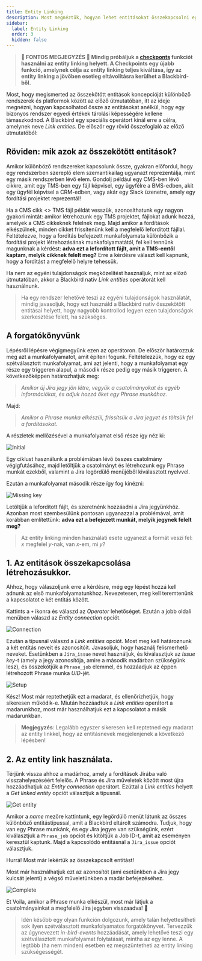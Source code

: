 ```yaml
---
title: Entity Linking
description: Most megnéztük, hogyan lehet entitásokat összekapcsolni egy rendszer képességeivel, lássuk, hogyan építhetünk több madarat átfogó munkafolyamatokat entity linking segítségével.
sidebar:
  label: Entity Linking
  order: 3
  hidden: false
---
```


> **🚨 FONTOS MEGJEGYZÉS 🚨 Mindig próbáljuk a [checkponts](/blackbird-docs/concepts/checkpoints/) funkciót használni az entity linking helyett. A Checkpoints egy újabb funkció, amelynek célja az entity linking teljes kiváltása, így az entity linking a jövőben esetleg eltávolításra kerülhet a Blackbird-ből.** 

Most, hogy megismerted az összekötött entitások koncepcióját különböző rendszerek és platformok között az előző útmutatóban, itt az ideje megnézni, hogyan kapcsolhatod össze az entitásokat anélkül, hogy egy bizonyos rendszer egyedi értékek tárolási képességére kellene támaszkodnod. A Blackbird egy speciális operátort kínál erre a célra, amelynek neve _Link entities_. De először egy rövid összefoglaló az előző útmutatóból:

## Röviden: mik azok az összekötött entitások?

Amikor különböző rendszereket kapcsolunk össze, gyakran előfordul, hogy egy rendszerben szereplő elem szemantikailag ugyanazt reprezentálja, mint egy másik rendszerben lévő elem. Gondolj például egy CMS-ben lévő cikkre, amit egy TMS-ben egy fájl képvisel, egy ügyfélre a BMS-edben, akit egy ügyfél képvisel a CRM-edben, vagy akár egy Slack üzenetre, amely egy fordítási projektet reprezentál!

Ha a CMS cikk <> TMS fájl példát vesszük, azonosíthatunk egy nagyon gyakori mintát: amikor létrehozunk egy TMS projektet, fájlokat adunk hozzá, amelyek a CMS cikkeknek felelnek meg. Majd amikor a fordítások elkészülnek, minden cikket frissítenünk kell a megfelelő lefordított fájllal. Feltételezve, hogy a fordítás befejezett munkafolyamata különbözik a fordítási projekt létrehozásának munkafolyamatától, fel kell tennünk magunknak a kérdést: **adva ezt a lefordított fájlt, amit a TMS-emtől kaptam, melyik cikknek felelt meg?** Erre a kérdésre választ kell kapnunk, hogy a fordítást a megfelelő helyre tehessük.

Ha nem az egyéni tulajdonságok megközelítést használjuk, mint az előző útmutatóban, akkor a Blackbird natív _Link entities_ operátorát kell használnunk.

> Ha egy rendszer lehetővé teszi az egyéni tulajdonságok használatát, mindig javasoljuk, hogy ezt használd a Blackbird natív összekötött entitásai helyett, hogy nagyobb kontrollod legyen ezen tulajdonságok szerkesztése felett, ha szükséges.

## A forgatókönyvünk

Lépésről lépésre végigmegyünk ezen az operátoron. De először határozzuk meg azt a munkafolyamatot, amit építeni fogunk. Feltételezzük, hogy ez egy szétválasztott munkafolyamat, ami azt jelenti, hogy a munkafolyamat egy része egy triggeren alapul, a második része pedig egy másik triggeren. A következőképpen határozhatjuk meg:

> _Amikor új Jira jegy jön létre, vegyük a csatolmányokat és egyéb információkat, és adjuk hozzá őket egy Phrase munkához._

Majd:

> _Amikor a Phrase munka elkészül, frissítsük a Jira jegyet és töltsük fel a fordításokat._

A részletek mellőzésével a munkafolyamat első része így néz ki:

![Initial](../../../../assets/guides/linking/initial.png)

Egy ciklust használunk a problémában lévő összes csatolmány végigfutásához, majd letöltjük a csatolmányt és létrehozunk egy Phrase munkát ezekből, valamint a Jira legördülő menüjéből kiválasztott nyelvvel.

Ezután a munkafolyamat második része így fog kinézni:

![Missing key](../../../../assets/guides/linking/missing-key.png)

Letöltjük a lefordított fájlt, és szeretnénk hozzáadni a Jira jegyünkhöz. Azonban most szembesülünk pontosan ugyanazzal a problémával, amit korábban említettünk: **adva ezt a befejezett munkát, melyik jegynek felelt meg?**

> Az entity linking minden használati esete ugyanezt a formát veszi fel: _x_ megfelel _y_-nak, van _x_-em, mi _y_?

## 1. Az entitások összekapcsolása létrehozásukkor.

Ahhoz, hogy válaszoljunk erre a kérdésre, még egy lépést hozzá kell adnunk az első munkafolyamatunkhoz. Nevezetesen, meg kell teremtenünk a kapcsolatot e két entitás között.

Kattints a `+` ikonra és válaszd az _Operator_ lehetőséget. Ezután a jobb oldali menüben válaszd az _Entity connection_ opciót.

![Connection](../../../../assets/guides/linking/connection.png)

Ezután a típusnál válaszd a _Link entities_ opciót. Most meg kell határoznunk a két entitás neveit és azonosítóit. Javasoljuk, hogy használj felismerhető neveket. Esetünkben a `Jira_issue` nevet használjuk, és kiválasztjuk az _Issue key_-t (amely a jegy azonosítója, amire a második madárban szükségünk lesz), és összekötjük a `Phrase_job` elemmel, és hozzáadjuk az éppen létrehozott Phrase munka _UID_-jét.

![Setup](../../../../assets/guides/linking/setup.png)

Kész! Most már reptethetjük ezt a madarat, és ellenőrizhetjük, hogy sikeresen működik-e. Miután hozzáadtuk a _Link entities_ operátort a madarunkhoz, most már használhatjuk ezt a kapcsolatot a másik madarunkban.

> **Megjegyzés**: Legalább egyszer sikeresen kell reptetned egy madarat az entity linkkel, hogy az entitásnevek megjelenjenek a következő lépésben!

## 2. Az entity link használata.

Térjünk vissza ahhoz a madárhoz, amely a fordítások Jirába való visszahelyezéséért felelős. A Phrase és Jira műveletek között most újra hozzáadhatjuk az _Entity connection_ operátort. Ezúttal a _Link entities_ helyett a _Get linked entity_ opciót választjuk a típusnál.

![Get entity](../../../../assets/guides/linking/get-entity.png)

Amikor a _name_ mezőre kattintunk, egy legördülő menüt látunk az összes különböző entitástípussal, amit a Blackbird eltárolt számodra. Tudjuk, hogy van egy Phrase munkánk, és egy Jira jegyre van szükségünk, ezért kiválasztjuk a `Phrase_job` opciót és kitöltjük a Job ID-t, amit az eseményen keresztül kaptunk. Majd a kapcsolódó entitásnál a `Jira_issue` opciót választjuk.

Hurrá! Most már lekértük az összekapcsolt entitást!

Most már használhatjuk ezt az azonosítót (ami esetünkben a Jira jegy kulcsát jelenti) a végső műveletünkben a madár befejezéséhez.

![Complete](../../../../assets/guides/linking/complete.png)

Et Voila, amikor a Phrase munka elkészül, most már látjuk a csatolmányainkat a megfelelő Jira jegyben visszaadva! 🎉

> Idén később egy olyan funkción dolgozunk, amely talán helyettesítheti sok ilyen szétválasztott munkafolyamatos forgatókönyvet. Tervezzük az úgynevezett _in-bird-events_ hozzáadását, amely lehetővé teszi egy szétválasztott munkafolyamat folytatását, mintha az egy lenne. A legtöbb (ha nem minden) esetben ez megszüntetheti az entity linking szükségességét.
